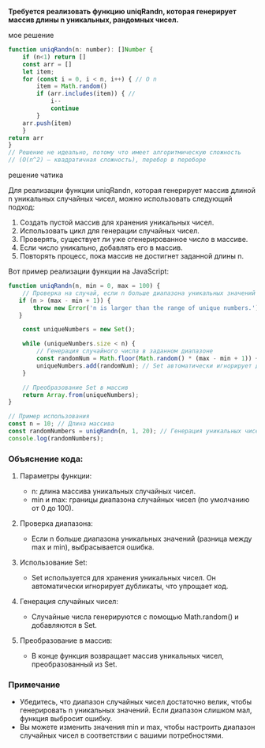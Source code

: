 **Требуется реализовать функцию uniqRandn, которая генерирует массив длины n уникальных, рандомных чисел.**


мое решение
```js
function uniqRandn(n: number): []Number {
    if (n<1) return []
    const arr = []
    let item;
    for (const i = 0, i < n, i++) { // O n
        item = Math.random()
        if (arr.includes(item)) { //
            i--
            continue
        }
    arr.push(item)
    }
return arr
} 
// Решение не идеально, потому что имеет алгоритмическую сложность
// (O(n^2) — квадратичная сложность), перебор в переборе
```

решение чатика 

Для реализации функции uniqRandn, которая генерирует массив длиной n уникальных случайных чисел, можно использовать следующий подход:

1. Создать пустой массив для хранения уникальных чисел.
2. Использовать цикл для генерации случайных чисел.
3. Проверять, существует ли уже сгенерированное число в массиве.
4. Если число уникально, добавлять его в массив.
5. Повторять процесс, пока массив не достигнет заданной длины n.

Вот пример реализации функции на JavaScript:

```js
function uniqRandn(n, min = 0, max = 100) {
    // Проверка на случай, если n больше диапазона уникальных значений
   if (n > (max - min + 1)) {
       throw new Error('n is larger than the range of unique numbers.');
   }

    const uniqueNumbers = new Set();

    while (uniqueNumbers.size < n) {
        // Генерация случайного числа в заданном диапазоне
        const randomNum = Math.floor(Math.random() * (max - min + 1)) + min;
        uniqueNumbers.add(randomNum); // Set автоматически игнорирует дубликаты
    }

    // Преобразование Set в массив
    return Array.from(uniqueNumbers);
}

// Пример использования
const n = 10; // Длина массива
const randomNumbers = uniqRandn(n, 1, 20); // Генерация уникальных чисел от 1 до 20
console.log(randomNumbers);
```

### Объяснение кода:

1. Параметры функции:
    - n: длина массива уникальных случайных чисел.
    - min и max: границы диапазона случайных чисел (по умолчанию от 0 до 100).

2. Проверка диапазона:
    - Если n больше диапазона уникальных значений (разница между max и min), выбрасывается ошибка.

3. Использование Set:
    - Set используется для хранения уникальных чисел. Он автоматически игнорирует дубликаты, что упрощает код.

4. Генерация случайных чисел:
    - Случайные числа генерируются с помощью Math.random() и добавляются в Set.

5. Преобразование в массив:
    - В конце функция возвращает массив уникальных чисел, преобразованный из Set.

### Примечание

- Убедитесь, что диапазон случайных чисел достаточно велик, чтобы генерировать n уникальных значений. Если диапазон слишком мал, функция выбросит ошибку.
- Вы можете изменить значения min и max, чтобы настроить диапазон случайных чисел в соответствии с вашими потребностями.